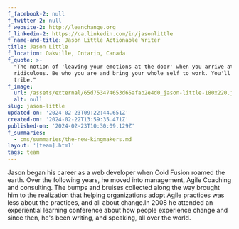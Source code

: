 ```yaml
---
f_facebook-2: null
f_twitter-2: null
f_website-2: http://leanchange.org
f_linkedin-2: https://ca.linkedin.com/in/jasonlittle
f_name-and-title: Jason Little Actionable Writer
title: Jason Little
f_location: Oakville, Ontario, Canada
f_quote: >-
  "The notion of 'leaving your emotions at the door' when you arrive at work is
  ridiculous. Be who you are and bring your whole self to work. You'll find your
  tribe."
f_image:
  url: /assets/external/65d753474653d65afab2e4d0_jason-little-180x220.jpeg
  alt: null
slug: jason-little
updated-on: '2024-02-23T09:22:44.651Z'
created-on: '2024-02-22T13:59:35.471Z'
published-on: '2024-02-23T10:30:09.129Z'
f_summaries:
  - cms/summaries/the-new-kingmakers.md
layout: '[team].html'
tags: team
---
```


Jason began his career as a web developer when Cold Fusion roamed the earth. Over the following years, he moved into management, Agile Coaching and consulting. The bumps and bruises collected along the way brought him to the realization that helping organizations adopt Agile practices was less about the practices, and all about change.In 2008 he attended an experiential learning conference about how people experience change and since then, he's been writing, and speaking, all over the world.
